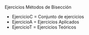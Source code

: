 Ejercicios Métodos de Bisección 
- EjercicioC = Conjunto de ejercicios
- EjercicioA = Ejercicios Aplicados
- EjercicioT = Ejercicios Teóricos
